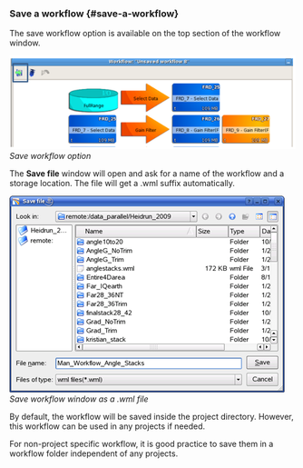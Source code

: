 ### Save a workflow {#save-a-workflow}

The save workflow option is available on the top section of the workflow window.

![](/assets/026_Workflow.png)  
_Save workflow option_

The **Save file** window will open and ask for a name of the workflow and a storage location. The file will get a .wml suffix automatically.

![](/assets/027_Workflow.png)
_Save workflow window as a .wml file_

By default, the workflow will be saved inside the project directory. However, this workflow can be used in any projects if needed.

For non-project specific workflow, it is good practice to save them in a workflow folder independent of any projects.

